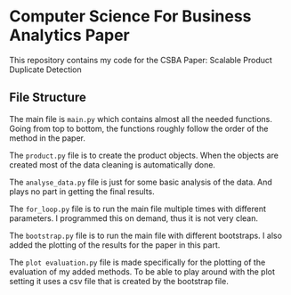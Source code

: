 # Computer Science For Business Analytics Paper

This repository contains my code for the CSBA Paper: Scalable Product Duplicate Detection

## File Structure
The main file is `main.py` which contains almost all the needed functions.
Going from top to bottom, the functions roughly follow the order of the method in the paper.

The `product.py` file is to create the product objects. 
When the objects are created most of the data cleaning is automatically done.

The `analyse_data.py` file is just for some basic analysis of the data. And plays no part in getting the final results.

The `for_loop.py` file is to run the main file multiple times with different parameters. 
I programmed this on demand, thus it is not very clean.

The `bootstrap.py` file is to run the main file with different bootstraps. 
I also added the plotting of the results for the paper in this part.

The `plot evaluation.py` file is made specifically for the plotting of the evaluation of my added methods. 
To be able to play around with the plot setting it uses a csv file that is created by the bootstrap file. 

